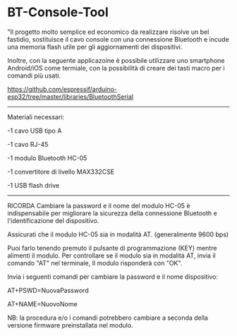 # BT-Console-Tool
"Il progetto molto semplice ed economico da realizzare risolve un bel fastidio, sostituisce il cavo console con una connessione Bluetooth e incude una memoria flash utile per gli aggiornamenti dei dispositivi.

Inoltre, con la seguente applicazoine è possibile utilizzare uno smartphone Android/iOS come termiale, con la possibilità di creare dei tasti macro per i comandi più usati.

https://github.com/espressif/arduino-esp32/tree/master/libraries/BluetoothSerial

_______________________________________________
Materiali necessari:

-1 cavo USB tipo A

-1 cavo RJ-45

-1 modulo Bluetooth HC-05

-1 convertitore di livello MAX332CSE

-1 USB flash drive

_______________________________________________

RICORDA
Cambiare la password e il nome del modulo HC-05 è indispensabile per migliorare la sicurezza della connessione Bluetooth e l'identificazione del dispositivo.


Assicurati che il modulo HC-05 sia in modalità AT. (generalmente 9600 bps)

Puoi farlo tenendo premuto il pulsante di programmazione (KEY) mentre alimenti il modulo.
Per controllare se il modulo sia in modalità AT, invia il comando
"AT" nel terminale, Il modulo risponderà con "OK".


Invia i seguenti comandi per cambiare la password e il nome dispositivo:

AT+PSWD=NuovaPassword

AT+NAME=NuovoNome

NB: la procedura e/o i comandi potrebbero cambiare a seconda della versione firmware preinstallata nel modulo.


